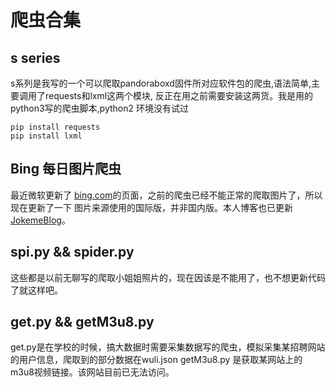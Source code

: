 # 爬虫合集

## s series

s系列是我写的一个可以爬取pandoraboxd固件所对应软件包的爬虫,语法简单,主要调用了requests和lxml这两个模块,
反正在用之前需要安装这两货。我是用的python3写的爬虫脚本,python2 环境没有试过

```
pip install requests
pip install lxml
```

## Bing 每日图片爬虫

最近微软更新了 [bing.com](https://bing.com)的页面，之前的爬虫已经不能正常的爬取图片了，所以现在更新了一下
图片来源使用的国际版，并非国内版。本人博客也已更新 [JokemeBlog](https://jokeme.top)。

## spi.py && spider.py

这些都是以前无聊写的爬取小姐姐照片的，现在因该是不能用了，也不想更新代码了就这样吧。

## get.py && getM3u8.py

get.py是在学校的时候，搞大数据时需要采集数据写的爬虫，模拟采集某招聘网站的用户信息，爬取到的部分数据在wuli.json
getM3u8.py 是获取某网站上的m3u8视频链接。该网站目前已无法访问。
